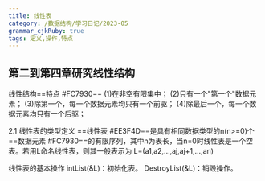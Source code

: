 ```yaml
---
title: 线性表
category: /数据结构/学习日记/2023-05
grammar_cjkRuby: true
tags: 定义,操作,特点
---
```




第二到第四章研究线性结构
----------
线性结构==特点 #FC7930==
(1)在非空有限集中；
(2)只有一个"第一个"数据元素；
(3)除第一个，每一个数据元素均只有一个前驱；
(4)除最后一个，每一个数据元素均只有一个后驱；

2.1 线性表的类型定义
==线性表 #EE3F4D==是具有相同数据类型的n(n>=0)个==数据元素 #FC7930==的有限序列，其中n为表长，当n=0时线性表是一个空表。若用L命名线性表，则其一般表示为
L=(a1,a2,...,aj,aj+1,...,an)

线性表的基本操作
intList(&L)：初始化表。
DestroyList(&L)：销毁操作。

